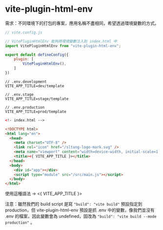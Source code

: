 # vite-plugin-html-env

需求：不同環境下的打包的專案，應用名稱不盡相同，希望透過環境變數的方式。

```javascript
// vite.config.js

// VitePluginHtmlEnv 能夠將環境變數注入到 index.html 中
import VitePluginHtmlEnv from "vite-plugin-html-env";

export default defineConfig({
    plugin: [
        VitePluginHtmlEnv(),
    ]
})
```

```
// .env.development
VITE_APP_TITLE=dev/template

// .env.stage
VITE_APP_TITLE=stage/template

// .env.production
VITE_APP_TITLE=prod/template
```

```html
<!- index.html -->

<!DOCTYPE html>
<html lang="en">
  <head>
    <meta charset="UTF-8" />
    <link rel="icon" href="/sltung-logo-mark.svg" />
    <meta name="viewport" content="width=device-width, initial-scale=1.0" />
    <title><{ VITE_APP_TITLE }></title>
  </head>
  <body>
    <div id="app"></div>
    <script type="module" src="/src/main.js"></script>
  </body>
</html>
```

使用這種語法 -> <{ VITE\_APP\_TITLE }>



注意：雖然我們的 build script 是寫  `"build": "vite build"`  預設指定到 production，但 vite-plugin-html-env 預設是抓 .env 中的變數，像我們並沒有 .env 的檔案，因此變數會為 undefined，固改為 `"build": "vite build --mode production"` 。
